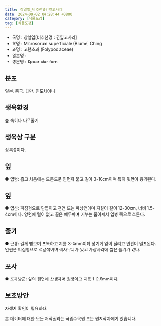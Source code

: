 ```yaml
---
title: 창일엽_비추천명긴잎고사리
date: 2024-09-02 04:28:44 +0800
category: [식물도감]
tag: [식물도감]
---
```




- 국명 : 창일엽[비추천명 : 긴잎고사리]
- 학명 : Microsorum superficiale (Blume) Ching
- 과명 : 고란초과 (Polypodiaceae)
- 일본명 : 
- 영문명 : Spear star fern


## 분포
일본, 중국, 대만, 인도차이나
## 생육환경
숲 속이나 나무줄기 
## 생육상 구분
상록성이다. 
## 잎
● 엽병: 좁고 처음에는 드문드문 인편이 붙고 길이 3-10cm이며 특히 뒷면이 융기된다. 
## 잎
● 엽신: 피침형으로 단엽이고 전연 또는 파상연이며 지질이 길이 12-30cm, 너비 1.5-4cm이다. 양면에 털이 없고 끝은 예두이며 기부는 좁아져서 엽병 쪽으로 흐른다. 
## 줄기
● 근경: 길게 뻗으며 포복하고 지름 3-4mm이며 성기게 잎이 달리고 인편이 밀포된다. 인편은 피침형으로 적갈색이며 격자무늬가 있고 가장자리에 짧은 돌기가 있다. 
## 포자
● 포자낭군: 잎의 뒷면에 산생하며 원형이고 지름 1-2.5mm이다. 
## 보호방안
자생지 확인이 필요하다.






본 데이터에 대한 모든 저작권리는 국립수목원 또는 원저작자에게 있습니다.
